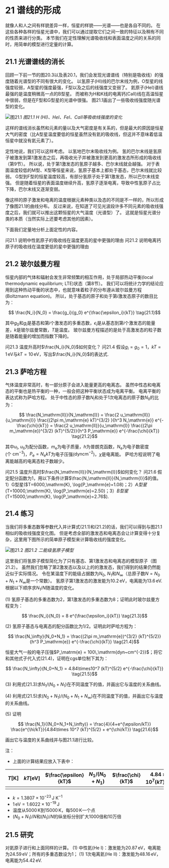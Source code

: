 # 21 谱线的形成

就像人和人之间有样貌差异一样，恒星的样貌——光谱——也是各自不同的。
在这些各种各样的恒星光谱中，我们可以通过提取它们之间一致的特征以及稍有不同的性质来进行分类。
本节我们在定性理解光谱吸收线和表面温度之间的关系的同时，用简单的模型进行定量的计算。

## 21.1 光谱谱线的消长

回顾一下前一节的图20.3以及表20.1，我们会发现光谱谱线（特别是吸收线）的强度随着光谱型的不同有很大的变化。
以氢原子(HI)线的巴尔末线为例，O型星的线强度较弱，A型星的强度最强，F型以及之后的线强度又变弱了。
氦原子(HeI)谱线最强的是温度稍微高一点的B型星。
而被称为H和K线的电离钙(CaII)线在高温恒星中很弱，但是在F型和G型星的光谱中很强。
图21.1画出了一些吸收线强度随光谱型的变化。

![图21.1]()
*图21.1 H (HI)、HeI、FeI、CaII等吸收线强度的变化*

这样的谱线消长虽然和元素的量以及大气密度是有关系的，但是最大的原因是恒星大气的密度（比A型星温度要低的恒星虽然没有氦的吸收线，但这并不意味着低温恒星中就没有氦元素了）。

定性地说，我们可以这样考虑。
以氢地巴尔末吸收线为例。
氢的巴尔末线是氢原子被激发到第1激发态之后，再吸收光子并被激发到更高的激发态所形成的吸收线（第9节）。
所以说，处于第1激发态的氢原子越多、巴尔末线就会越强。
对于表面温度较低的M型、K型等恒星来说，氢原子基本上都处于基态，巴尔末线就比较弱。
G型到F型的恒星温度较高，有部分氢原子处于第1激发态，所以巴尔末线变强。
但是随着恒星的表面温度继续升高，氢原子逐渐电离，导致中性氢原子占比下降，巴尔末线又逐渐变弱。

像这样的原子激发和电离的温度根据元素种类以及态的不同是不一样的，所以形成了像图21.1的曲线分布。
反过来说，在知道了可见光波段许多不同元素的吸收线强度之后，我们就可以推出这颗恒星的大气温度（光谱型）了。
这就是恒星光谱分类的本质（当然实际上还要考虑其他的因素）。

下面我们定量地分析上面定性的内容。

问21.1 说明中性氦原子的吸收线在温度更高的星中更强的理由
问21.2 说明电离钙原子的吸收线在温度更低的星中更强的理由

## 21.2 玻尔兹曼方程

恒星内部的气体和辐射会发生非常频繁的相互作用，处于局部热动平衡(local thermodynamic equilibrium; LTE)状态（第8节）。
我们可以将统计力学的结论应用到这种热动平衡的状态中，也就意味着粒子的分布遵从玻尔兹曼方程(Boltzmann equation)。
所以，处于基态的原子和处于第$i$激发态原子的数目比为：

$$ \frac{N_i}{N_0} = \frac{g_i}{g_0} e^{\frac{\epsilon_i}{kT}} \tag{21.1}$$

其中$g_0$和$g_i$是基态和第$i$个激发态的多重态数，$\epsilon_i$是从基态到第$i$个激发态的能量差，$k$是玻尔兹曼常数，$T$是温度。
玻尔兹曼方程描述的是处于高激发态的粒子数是随着能量的增加而指数下降的。

问21.3 温度升高时$\frac{N_i}{N_0}$如何变化？
问21.4 假设$g_i=g_0=1$，$kT=1\,\mathrm{eV}$与$kT=10\,\mathrm{eV}$，写出$\frac{N_i}{N_0}$的表达式.

## 21.3 萨哈方程

气体温度非常高时，有一部分原子会进入能量更高的电离态。
虽然中性态和电离态的平衡也是热平衡的一种，一般会把这种平衡状态成为电离平衡。
电离平衡的表达式称为萨哈方程。
处于中性态的原子数$N_\mathrm{I}$和处于1次电离态的原子数$N_\mathrm{II}$的比为：

$$ \frac{N_\mathrm{II}}{N_\mathrm{I}} = \frac{2 u_\mathrm{II}}{u_\mathrm{I}} \frac{(2\pi m_\mathrm{e} kT)^{3/2} }{h^3 N_\mathrm{e}} e^{-\frac{\chi}{kT}} = \frac{2 u_\mathrm{II}}{u_\mathrm{I}} \frac{(2\pi m_\mathrm{e})^{3/2} (kT)^{5/2}}{h^3 P_\mathrm{e}} e^{-\frac{\chi}{kT}}  \tag{21.2}$$

其中$u_\mathrm{I}$, $u_\mathrm{II}$为配分函数，$m_\mathrm{e}$为电子质量，$h$为普朗克函数，$N_\mathrm{e}$为电子数密度($\mathrm{个~cm^{-3}}$)，$P_\mathrm{e}=N_\mathrm{e} kT$为电子压强($\mathrm{dyn cm^{-2}}$)，$\chi$是电离能。
萨哈方程说明了电离能越高的电离态粒子数越少。

问21.5 温度升高时$\frac{N_\mathrm{II}}{N_\mathrm{I}}$如何变化？
问21.6 假定配分函数为1，用以下条件计算$\frac{N_\mathrm{II}}{N_\mathrm{I}}$的值。1）G型星($T=6000\,\mathrm{K}, \log{P_\mathrm{e}=1.08$)；2）A型星($T=10000\,\mathrm{K}, \log{P_\mathrm{e}=2.50$)；3）B型星($T=15000\,\mathrm{K}, \log{P_\mathrm{e}=2.76$).

## 21.4 练习

当我们将多重态数等参数代入并计算式$(21.1)$和$(21.2)$的话，我们可以得到与图21.1相似的吸收线强度变化图。
但是考虑全部的激发态和电离态会让计算变得十分复杂，这里用下图所示的简单原子模型来计算吸收线的强度变化。

![图21.2]()
*图21.2 二能级氢原子模型*

这里我们将氢原子模型简化为了只有基态、第1激发态和电离态的模型原子（图21.2）。
虽然我们忽略了第2激发态以及以上的的激发态，我们得到的结果仍然能近似于实际情况。
令在某温度下的能级占据数为$N_0$, $N_1$和$N_\infty$（总原子数$N=N_0+N_1+N_\infty$是一个常数）。
氢原子第1激发态的激发能为$10.2\,\mathrm{eV}$，电离能为$13.6\,\mathrm{eV}$.
根据以下顺序求$N_1/N$随温度的变化。

(1) 氢原子基态的多重态数为2，第1激发态的多重态数为8；证明此时玻尔兹曼方程变为：

$$ \frac{N_i}{N_0} = 8 e^{\frac{\epsilon_i}{kT}} \tag{21.3}$$

(2) 氢原子基态与电离态的配分函数比为$1/2$。证明此时萨哈方程为：

$$ \frac{N_\infty}{N_0+N_1} = \frac{(2\pi m_\mathrm{e})^{3/2} (kT)^{5/2}}{h^3 P_\mathrm{e}} e^{-\frac{\chi}{kT}}  \tag{21.4}$$

恒星大气一般的电子压强$P_\matrm{e} = 100\,\mathrm{dyn~cm^{-2}}$；将它和其他式子代入式$(21.4)$，证明在cgs单位制下其为：

$$ \frac{N_\infty}{N_0+N_1} = 4.84\times10^7 (kT)^{5/2} e^{-\frac{\chi}{kT}}  \tag{21.5}$$

(3) 利用式$(21.3)$求$N_1/(N_0+N_1)$在不同温度下的值，并画出它与温度的关系曲线。

(4) 利用式$(21.5)$求$(N_0+N_1)/(N_0+N_1+N_\infty)$在不同温度下的值，并画出它与温度的关系曲线。

(5) 证明

$$ \frac{N_1}{(N_0+N_1+N_\infty)} = \frac{4}{4+e^{\epsilon/kT}} \frac{e^{\hi/kT}}{4.84\times 10^7 (kT)^{5/2} + e^{\chi/kT}} \tag{21.6}$$

画出它与温度的关系曲线并与图21.1进行比较。

注：
- 上面的计算结果应放入下表中：

|$T [\mathrm{K}]$|$kT [\mathrm{eV}]$|$\frac{\epsilon}{kT}$|$N_1/(N_0+N_1)$|$\frac{\chi}{kT}$|$4.84\times 10^7 (kT)^{5/2}$|$(N_0+N_1)/N$|$(N_1)/N$|
|:--:|:--:|:--:|:--:|:--:|:--:|:--:|:--:|
|||||||||

- $k=1.3807\times 10^{-23}\,\mathrm{J~K^{-1}}$
- $1\,\mathrm{eV} = 1.6022\times 10^{-19}\,\mathrm{J}$
- 温度从$5000\,\mathrm{K}$到$15000\,\mathrm{K}$，每$500\,\mathrm{K}$一个点
- $(N_0+N_1)/N$和$(N_1)/N$的纵坐标分别扩大1000倍和10万倍

## 21.5 研究

对氦原子进行和上面同样的计算。
(1) 中性氦(He I)：激发能为$20.87\,\mathrm{eV}$，电离能为$24.59\,\mathrm{eV}$；所有的多重态数设为1；
(1) 1次电离氦(He II)：激发能为$48.16\,\mathrm{eV}$，电离能为$54.42\,\mathrm{eV}$.